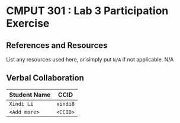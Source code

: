 # CMPUT 301 : Lab 3 Participation Exercise

## References and Resources

List any resources used here, or simply put `N/A` if not applicable.
N/A

## Verbal Collaboration

| Student Name | CCID      |
| ------------ | --------- |
| `Xindi Li`    | `xindi8` |
| `<Add more>` | `<CCID>`  |
